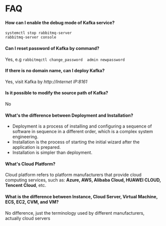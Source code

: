 # FAQ

#### How can I enable the debug mode of Kafka service?

```
systemctl stop rabbitmq-server
rabbitmq-server console
```

#### Can I reset password of Kafka by command?

Yes, e.g `rabbitmqctl change_password  admin newpassword`

#### If there is no domain name, can I deploy Kafka?

Yes, visit Kafka by *http://Internet IP:8161*

#### Is it possible to modify the source path of Kafka?

No

#### What's the difference between Deployment and Installation?

- Deployment is a process of installing and configuring a sequence of software in sequence in a different order, which is a complex system engineering.  
- Installation is the process of starting the initial wizard after the application is prepared.  
- Installation is simpler than deployment. 

#### What's Cloud Platform?

Cloud platform refers to platform manufacturers that provide cloud computing services, such as: **Azure, AWS, Alibaba Cloud, HUAWEI CLOUD, Tencent Cloud**, etc.

#### What is the difference between Instance, Cloud Server, Virtual Machine, ECS, EC2, CVM, and VM?

No difference, just the terminology used by different manufacturers, actually cloud servers